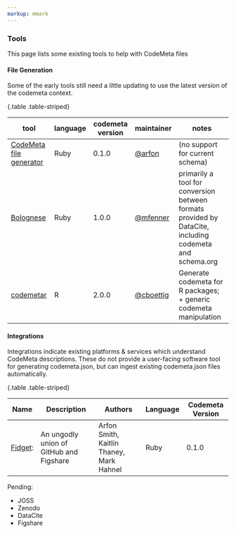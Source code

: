 ```yaml
---
markup: mmark
---
```


### Tools

This page lists some existing tools to help with CodeMeta files

#### File Generation

 Some of the early tools still need a little updating to use the latest version of the codemeta context.

{.table .table-striped}

tool | language | codemeta version | maintainer | notes
-----|----------|------------------|------------|--------------
[CodeMeta file generator](https://gist.github.com/arfon/478b2ed49e11f984d6fb) | Ruby | 0.1.0 | [@arfon](http://github.com/arfon) | (no support for current schema)
[Bolognese](https://github.com/datacite/bolognese) | Ruby | 1.0.0 | [@mfenner](https://github.com/mfenner) | primarily a tool for conversion between formats provided by DataCite, including codemeta and schema.org
[codemetar](https://codemeta.github.io/codemetar) | R | 2.0.0 | [@cboettig](https://github.com/cboettig) | Generate codemeta for R packages; + generic codemeta manipulation



#### Integrations


Integrations indicate existing platforms & services which understand CodeMeta descriptions. These do not provide a user-facing software tool for generating codemeta.json, but can ingest
existing codemeta.json files automatically.

{.table .table-striped}

Name | Description |  Authors | Language | Codemeta Version
-----|-------------|----------|----------|--------------------
[Fidget](https://github.com/arfon/fidgit): | An ungodly union of GitHub and Figshare | Arfon Smith, Kaitlin Thaney, Mark Hahnel | Ruby | 0.1.0


Pending:


- JOSS
- Zenodo
- DataCite
- Figshare 


